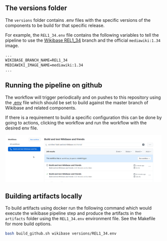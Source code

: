 ## The versions folder

The `versions` folder contains .env files with the specific versions of the components to be build for that specific release.

For example, the `REL1_34.env` file contains the following variables to tell the pipeline to use the [Wikibase REL1_34] branch and the official `mediawiki:1.34` image.

```
...
WIKIBASE_BRANCH_NAME=REL1_34
MEDIAWIKI_IMAGE_NAME=mediawiki:1.34
...
``` 


## Running the pipeline on github

The workflow will trigger periodically and on pushes to this repository using the [.env] file which should be set to build against the master branch of Wikibase and related components.

If there is a requirement to build a specific configuration this can be done by going to actions, clicking the workflow and run the workflow with the desired env file.

![Queuing the pipeline](images/queue_job.gif "Queuing the pipeline")

## Building artifacts locally

To build artifacts using docker run the following command which would execute the wikibase pipeline step and produce the artifacts in the `artifacts` folder using the `REL1_34.env` environment file. See the Makefile for more build options.

```sh
bash build_github.sh wikibase versions/REL1_34.env
```

[Wikibase REL1_34]: https://gerrit.wikimedia.org/g/mediawiki/extensions/Wikibase/+/refs/heads/REL1_34
[.env]: (../.env)
[Makefile]: (../Makefile)